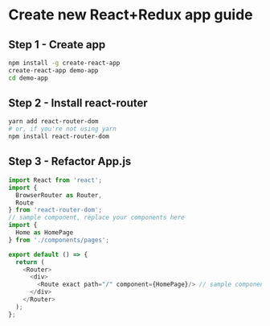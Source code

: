 # Create new React+Redux app guide

## Step 1 - Create app

```bash
npm install -g create-react-app
create-react-app demo-app
cd demo-app
```
## Step 2 - Install react-router

```bash
yarn add react-router-dom
# or, if you're not using yarn
npm install react-router-dom
```

## Step 3 - Refactor App.js

```js
import React from 'react';
import {
  BrowserRouter as Router,
  Route
} from 'react-router-dom';
// sample component, replace your components here
import {
  Home as HomePage
} from './components/pages';

export default () => {
  return (
    <Router>
      <div>
        <Route exact path="/" component={HomePage}/> // sample component, replace your components here
      </div>
    </Router>
  );
};
```
